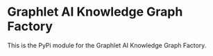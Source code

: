 # Graphlet AI Knowledge Graph Factory

This is the PyPi module for the Graphlet AI Knowledge Graph Factory.

